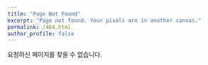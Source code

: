 ```yaml
---
title: "Page Not Found"
excerpt: "Page not found. Your pixels are in another canvas."
permalink: /404.html
author_profile: false
---
```


요청하신 페이지를 찾을 수 없습니다.

<script>
  var GOOG_FIXURL_LANG = 'en';
  var GOOG_FIXURL_SITE = 'https://quietduck.github.io/'
</script>
<script src="https://linkhelp.clients.google.com/tbproxy/lh/wm/fixurl.js">
</script>